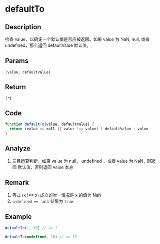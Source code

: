 # defaultTo 

## Description 
检查 value，以确定一个默认值是否应被返回。如果 value 为 NaN, null, 或者 undefined，那么返回 defaultValue 默认值。
## Params
`(value, defaultValue)`
## Return
`{*}`

## Code
```js
function defaultTo(value, defaultValue) {
  return (value == null || value !== value) ? defaultValue : value
}
```
## Analyze
1. 三目运算判断，如果 value 为 null， undefined ，或者 value 为 NaN , 则返回 默认值，否则返回 value 本身
## Remark
1. 等式 (x !== x) 成立的唯一情况是 x 的值为 NaN
2. `undefined == null` 结果为 `true`
## Example
```js
defaultTo(1, 10) // => 1
 
defaultTo(undefined, 10) // => 10
```
